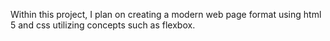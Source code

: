 Within this project, I plan on creating a modern web page format using html 5 and css utilizing concepts such as flexbox.
